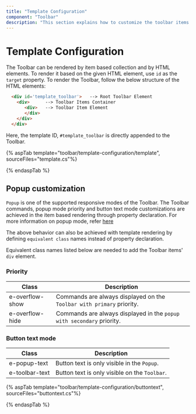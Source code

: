 ```yaml
---
title: "Template Configuration"
component: "Toolbar"
description: "This section explains how to customize the toolbar items and also popup items based on different needs."
---
```


# Template Configuration

The Toolbar can be rendered by item based collection and by HTML elements.  To render it based on the given HTML element, use `id` as the `target` property. To render the Toolbar, follow the below structure of the HTML elements:

```html
  <div id='template_toolbar'>   --> Root Toolbar Element
    <div>      --> Toolbar Items Container
       <div>   --> Toolbar Item Element
       </div>
    </div>
  </div>
```

Here, the template ID, `#template_toolbar` is directly appended to the Toolbar.

{% aspTab  template="toolbar/template-configuration/template", sourceFiles="template.cs"%}

{% endaspTab %}

## Popup customization

`Popup` is one of the supported responsive modes of the Toolbar. The Toolbar commands, popup mode priority and button text mode customizations are
achieved in the item based rendering through property declaration. For more information on popup mode, refer [here](./responsive-mode/)

The above behavior can also be achieved with template rendering by defining `equivalent class` names instead of property declaration.

Equivalent class names listed below are needed to add the Toolbar items' `div` element.

### Priority

Class              | Description
------------       | -------------
  e-overflow-show  | Commands are always displayed on the `Toolbar with primary` priority.
  e-overflow-hide  | Commands are always displayed in the `popup with secondary` priority.

### Button text mode

  Class         | Description
------------       | -------------
  e-popup-text     | Button text is only  visible in the `Popup`.
  e-toolbar-text   | Button text is only visible on the `Toolbar`.

{% aspTab  template="toolbar/template-configuration/buttontext", sourceFiles="buttontext.cs"%}

{% endaspTab %}
